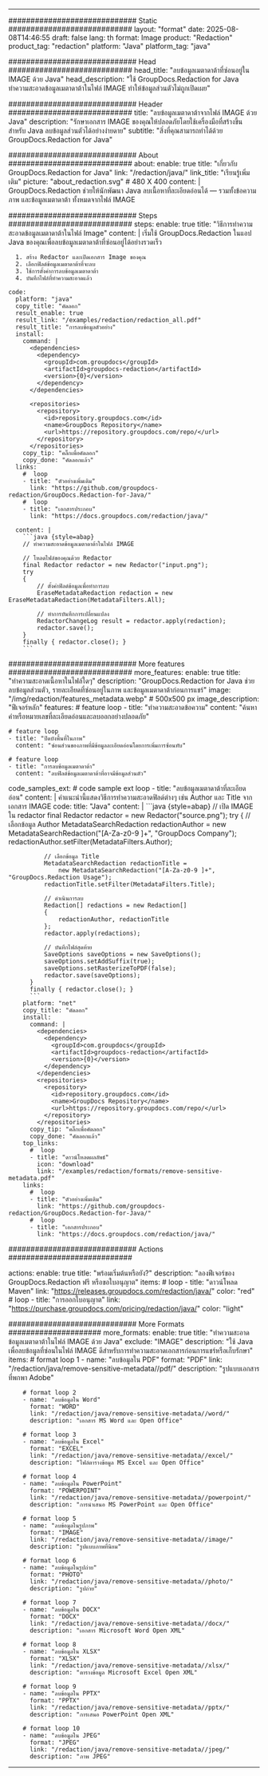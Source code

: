 
---
############################# Static ############################
layout: "format"
date:  2025-08-08T14:46:55
draft: false
lang: th
format: Image
product: "Redaction"
product_tag: "redaction"
platform: "Java"
platform_tag: "java"

############################# Head ############################
head_title: "ลบข้อมูลเมตาดาต้าที่ซ่อนอยู่ใน IMAGE ด้วย Java"
head_description: "ใช้ GroupDocs.Redaction for Java ทำความสะอาดข้อมูลเมตาดาต้าในไฟล์ IMAGE ทำให้ข้อมูลส่วนตัวไม่ถูกเปิดเผย"

############################# Header ############################
title: "ลบข้อมูลเมตาดาต้าจากไฟล์ IMAGE ด้วย Java" 
description: "รักษาเอกสาร IMAGE ของคุณให้ปลอดภัยโดยใช้เครื่องมือที่สร้างขึ้นสำหรับ Java ลบข้อมูลส่วนตัวได้อย่างง่ายดาย"
subtitle: "สิ่งที่คุณสามารถทำได้ด้วย GroupDocs.Redaction for Java" 

############################# About ############################
about:
    enable: true
    title: "เกี่ยวกับ GroupDocs.Redaction for Java"
    link: "/redaction/java/"
    link_title: "เรียนรู้เพิ่มเติม"
    picture: "about_redaction.svg" # 480 X 400
    content: |
       GroupDocs.Redaction ช่วยให้นักพัฒนา Java ลบเนื้อหาที่ละเอียดอ่อนได้ — รวมทั้งข้อความ ภาพ และข้อมูลเมตาดาต้า ทั้งหมดจากไฟล์ IMAGE

############################# Steps ############################
steps:
    enable: true
    title: "วิธีการทำความสะอาดข้อมูลเมตาดาต้าในไฟล์ Image"
    content: |
      เริ่มใช้ GroupDocs.Redaction ในแอป Java ของคุณเพื่อลบข้อมูลเมตาดาต้าที่ซ่อนอยู่ได้อย่างรวดเร็ว
      
      1. สร้าง Redactor และเปิดเอกสาร Image ของคุณ
      2. เลือกฟิลด์ข้อมูลเมตาดาต้าที่จะลบ
      3. ใช้การตั้งค่าการลบข้อมูลเมตาดาต้า
      4. บันทึกไฟล์ที่ทำความสะอาดแล้ว
   
    code:
      platform: "java"
      copy_title: "คัดลอก"
      result_enable: true
      result_link: "/examples/redaction/redaction_all.pdf"
      result_title: "การลบข้อมูลตัวอย่าง"
      install:
        command: |
          <dependencies>
            <dependency>
              <groupId>com.groupdocs</groupId>
              <artifactId>groupdocs-redaction</artifactId>
              <version>{0}</version>
            </dependency>
          </dependencies>

          <repositories>
            <repository>
              <id>repository.groupdocs.com</id>
              <name>GroupDocs Repository</name>
              <url>https://repository.groupdocs.com/repo/</url>
            </repository>
          </repositories>
        copy_tip: "คลิ๊กเพื่อคัดลอก"
        copy_done: "คัดลอกแล้ว"
      links:
        #  loop
        - title: "ตัวอย่างเพิ่มเติม"
          link: "https://github.com/groupdocs-redaction/GroupDocs.Redaction-for-Java/"
        #  loop
        - title: "เอกสารประกอบ"
          link: "https://docs.groupdocs.com/redaction/java/"
          
      content: |
        ```java {style=abap}
        // ทำความสะอาดข้อมูลเมตาดาต้าในไฟล์ IMAGE

        // โหลดไฟล์ของคุณด้วย Redactor
        final Redactor redactor = new Redactor("input.png");
        try
        {
            // ตั้งค่าฟิลด์ข้อมูลเพื่อทำการลบ
            EraseMetadataRedaction redaction = new EraseMetadataRedaction(MetadataFilters.All);

            // ทำการบันทึกการเปลี่ยนแปลง
            RedactorChangeLog result = redactor.apply(redaction);
            redactor.save();
        }
        finally { redactor.close(); }
        ```            


############################# More features ############################
more_features:
  enable: true
  title: "ทำความสะอาดเนื้อหาในไฟล์ใดๆ"
  description: "GroupDocs.Redaction for Java ช่วยลบข้อมูลส่วนตัว, รายละเอียดที่ซ่อนอยู่ในภาพ และข้อมูลเมตาดาต้าก่อนการแชร์"
  image: "/img/redaction/features_metadata.webp" # 500x500 px
  image_description: "ฟีเจอร์หลัก"
  features:
    # feature loop
    - title: "ทำความสะอาดข้อความ"
      content: "ค้นหาคำหรือหมายเลขที่ละเอียดอ่อนและลบออกอย่างปลอดภัย"

    # feature loop
    - title: "ปิดบังพื้นที่ในภาพ"
      content: "ซ่อนส่วนของภาพที่มีข้อมูลละเอียดอ่อนโดยการเพิ่มการซ้อนทับ"

    # feature loop
    - title: "การลบข้อมูลเมตาดาต้า"
      content: "ลบฟิลด์ข้อมูลเมตาดาต้าที่อาจมีข้อมูลส่วนตัว"
      
  code_samples_ext:
    # code sample ext loop
    - title: "ลบข้อมูลเมตาดาต้าที่ละเอียดอ่อน"
      content: |
        คำแนะนำนี้แสดงวิธีการทำความสะอาดฟิลด์ต่างๆ เช่น Author และ Title จากเอกสาร IMAGE
      code:
        title: "Java"
        content: |
          ```java {style=abap}
          //  เปิด IMAGE ใน redactor
          final Redactor redactor = new Redactor("source.png");
          try
          {
              // เลือกข้อมูล Author
              MetadataSearchRedaction redactionAuthor = 
                  new MetadataSearchRedaction("[A-Za-z0-9 ]+", "GroupDocs Company");
              redactionAuthor.setFilter(MetadataFilters.Author);

              // เลือกข้อมูล Title
              MetadataSearchRedaction redactionTitle = 
                  new MetadataSearchRedaction("[A-Za-z0-9 ]+", "GroupDocs.Redaction Usage");
              redactionTitle.setFilter(MetadataFilters.Title);

              // ดำเนินการลบ
              Redaction[] redactions = new Redaction[]
              {
                  redactionAuthor, redactionTitle
              };
              redactor.apply(redactions);

              // บันทึกไฟล์สุดท้าย
              SaveOptions saveOptions = new SaveOptions();
              saveOptions.setAddSuffix(true);
              saveOptions.setRasterizeToPDF(false);
              redactor.save(saveOptions);
          }
          finally { redactor.close(); }
          ```
        platform: "net"
        copy_title: "คัดลอก"
        install:
          command: |
            <dependencies>
              <dependency>
                <groupId>com.groupdocs</groupId>
                <artifactId>groupdocs-redaction</artifactId>
                <version>{0}</version>
              </dependency>
            </dependencies>
            <repositories>
              <repository>
                <id>repository.groupdocs.com</id>
                <name>GroupDocs Repository</name>
                <url>https://repository.groupdocs.com/repo/</url>
              </repository>
            </repositories>
          copy_tip: "คลิ๊กเพื่อคัดลอก"
          copy_done: "คัดลอกแล้ว"
        top_links:
          #  loop
          - title: "ดาวน์โหลดผลลัพธ์"
            icon: "download"
            link: "/examples/redaction/formats/remove-sensitive-metadata.pdf"
        links:
          #  loop
          - title: "ตัวอย่างเพิ่มเติม"
            link: "https://github.com/groupdocs-redaction/GroupDocs.Redaction-for-Java/"
          #  loop
          - title: "เอกสารประกอบ"
            link: "https://docs.groupdocs.com/redaction/java/"


############################# Actions ############################

actions:
  enable: true
  title: "พร้อมเริ่มต้นหรือยัง?"
  description: "ลองฟีเจอร์ของ GroupDocs.Redaction ฟรี หรือขอใบอนุญาต"
  items:
    #  loop
    - title: "ดาวน์โหลด Maven"
      link: "https://releases.groupdocs.com/redaction/java/"
      color: "red"
        #  loop
    - title: "การออกใบอนุญาต"
      link: "https://purchase.groupdocs.com/pricing/redaction/java/"
      color: "light"


############################# More Formats #####################
more_formats:
    enable: true
    title: "ทำความสะอาดข้อมูลเมตาดาต้าในไฟล์ IMAGE ด้วย Java"
    exclude: "IMAGE"
    description: "ใช้ Java เพื่อลบข้อมูลที่ซ่อนในไฟล์ IMAGE ดีสำหรับการทำความสะอาดเอกสารก่อนการแชร์หรือเก็บรักษา"
    items: 
        # format loop 1
        - name: "ลบข้อมูลใน PDF"
          format: "PDF"
          link: "/redaction/java/remove-sensitive-metadata//pdf/"
          description: "รูปแบบเอกสารที่พกพา Adobe"

        # format loop 2
        - name: "ลบข้อมูลใน Word"
          format: "WORD"
          link: "/redaction/java/remove-sensitive-metadata//word/"
          description: "เอกสาร MS Word และ Open Office"
          
        # format loop 3
        - name: "ลบข้อมูลใน Excel"
          format: "EXCEL"
          link: "/redaction/java/remove-sensitive-metadata//excel/"
          description: "ไฟล์ตารางข้อมูล MS Excel และ Open Office"

        # format loop 4
        - name: "ลบข้อมูลใน PowerPoint"
          format: "POWERPOINT"
          link: "/redaction/java/remove-sensitive-metadata//powerpoint/"
          description: "การนำเสนอ MS PowerPoint และ Open Office"

        # format loop 5
        - name: "ลบข้อมูลในรูปภาพ"
          format: "IMAGE"
          link: "/redaction/java/remove-sensitive-metadata//image/"
          description: "รูปแบบภาพที่นิยม"

        # format loop 6
        - name: "ลบข้อมูลในรูปถ่าย"
          format: "PHOTO"
          link: "/redaction/java/remove-sensitive-metadata//photo/"
          description: "รูปถ่าย"

        # format loop 7
        - name: "ลบข้อมูลใน DOCX"
          format: "DOCX"
          link: "/redaction/java/remove-sensitive-metadata//docx/"
          description: "เอกสาร Microsoft Word Open XML"
          
        # format loop 8
        - name: "ลบข้อมูลใน XLSX"
          format: "XLSX"
          link: "/redaction/java/remove-sensitive-metadata//xlsx/"
          description: "ตารางข้อมูล Microsoft Excel Open XML"
          
        # format loop 9
        - name: "ลบข้อมูลใน PPTX"
          format: "PPTX"
          link: "/redaction/java/remove-sensitive-metadata//pptx/"
          description: "การเสนอ PowerPoint Open XML"

        # format loop 10
        - name: "ลบข้อมูลใน JPEG"
          format: "JPEG"
          link: "/redaction/java/remove-sensitive-metadata//jpeg/"
          description: "ภาพ JPEG"


---